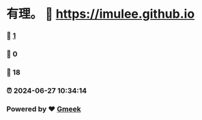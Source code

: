 # 有理。 :link: https://imulee.github.io 
### :page_facing_up: [1](https://imulee.github.io/tag.html) 
### :speech_balloon: 0 
### :hibiscus: 18 
### :alarm_clock: 2024-06-27 10:34:14 
### Powered by :heart: [Gmeek](https://github.com/Meekdai/Gmeek)
